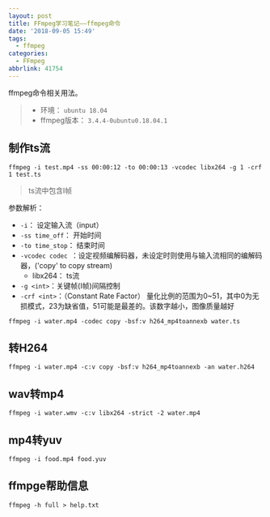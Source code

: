 ```yaml
---
layout: post
title: FFmpeg学习笔记——ffmpeg命令
date: '2018-09-05 15:49'
tags:
  - ffmpeg
categories:
  - FFmpeg
abbrlink: 41754
---
```


ffmpeg命令相关用法。
> - 环境： `ubuntu 18.04`
> - ffmpeg版本： `3.4.4-0ubuntu0.18.04.1`

<!--more-->

## 制作ts流

```
ffmpeg -i test.mp4 -ss 00:00:12 -to 00:00:13 -vcodec libx264 -g 1 -crf 1 test.ts
```
> ts流中包含I帧

参数解析：
- `-i`： 设定输入流（input）
- `-ss time_off`： 开始时间
- `-to time_stop`： 结束时间
- `-vcodec codec `：设定视频编解码器，未设定时则使用与输入流相同的编解码器，('copy' to copy stream)
    - libx264： ts流
- `-g <int>`：关键帧(I帧)间隔控制
- `-crf <int>`：（Constant Rate Factor） 量化比例的范围为0~51，其中0为无损模式，23为缺省值，51可能是最差的。该数字越小，图像质量越好

```
ffmpeg -i water.mp4 -codec copy -bsf:v h264_mp4toannexb water.ts
```

## 转H264

```
ffmpeg -i water.mp4 -c:v copy -bsf:v h264_mp4toannexb -an water.h264
```

## wav转mp4

```
ffmpeg -i water.wmv -c:v libx264 -strict -2 water.mp4
```

## mp4转yuv

```
ffmpeg -i food.mp4 food.yuv
```

## ffmpge帮助信息

```
ffmpeg -h full > help.txt
```
